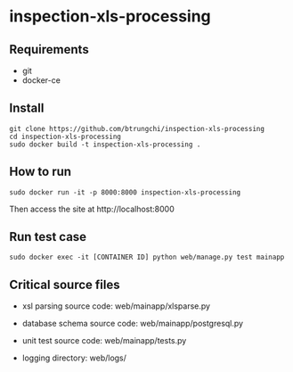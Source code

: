 # inspection-xls-processing


## Requirements
- git
- docker-ce

## Install
```
git clone https://github.com/btrungchi/inspection-xls-processing
cd inspection-xls-processing
sudo docker build -t inspection-xls-processing .
```

## How to run
```
sudo docker run -it -p 8000:8000 inspection-xls-processing
```

Then access the site at http://localhost:8000

## Run test case
```
sudo docker exec -it [CONTAINER ID] python web/manage.py test mainapp
```

## Critical source files

- xsl parsing source code: web/mainapp/xlsparse.py

- database schema source code:  web/mainapp/postgresql.py

- unit test source code: web/mainapp/tests.py

- logging directory:  web/logs/


